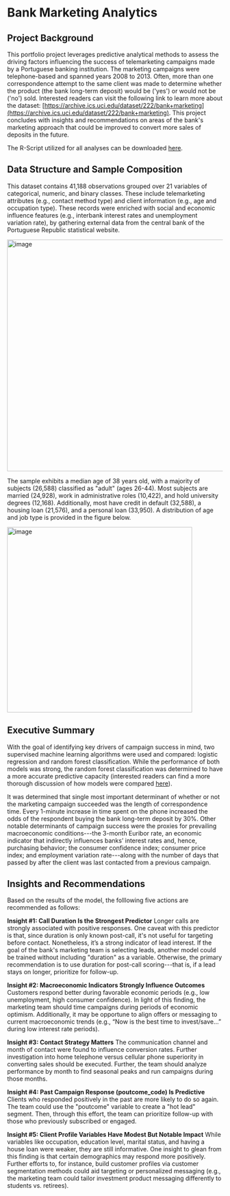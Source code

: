 # Bank Marketing Analytics
## Project Background
This portfolio project leverages predictive analytical methods to assess the driving factors influencing the success of telemarketing campaigns made by a Portuguese banking institution. The marketing campaigns were telephone-based and spanned years 2008 to 2013. Often, more than one correspondence attempt to the same client was made to determine whether the product (the bank long-term deposit) would be ('yes') or would not be ('no') sold. Interested readers can visit the following link to learn more about the dataset: [https://archive.ics.uci.edu/dataset/222/bank+marketing](https://archive.ics.uci.edu/dataset/222/bank+marketing). This project concludes with insights and recommendations on areas of the bank's marketing approach that could be improved to convert more sales of deposits in the future. 

The R-Script utilized for all analyses can be downloaded [here](https://github.com/Ellis-Kalaidjian/bank_marketing_analytics/blob/main/bank_marketing_analytics.R).

## Data Structure and Sample Composition
This dataset contains 41,188 observations grouped over 21 variables of categorical, numeric, and binary classes. These include telemarketing attributes (e.g., contact method type) and client information (e.g., age and occupation type). These records were enriched with social and economic influence features (e.g., interbank interest rates and unemployment variation rate), by gathering external data from the central bank of the Portuguese Republic statistical website.

<img width="540" alt="image" src="https://github.com/user-attachments/assets/d8fd5227-3525-43b6-82af-fdd9d14963e3" />

The sample exhibits a median age of 38 years old, with a majority of subjects (26,588) classified as "adult" (ages 26-44). Most subjects are married (24,928), work in administrative roles (10,422), and hold university degrees (12,168). Additionally, most have credit in default (32,588), a housing loan (21,576), and a personal loan (33,950). A distribution of age and job type is provided in the figure below.

<img width="432" alt="image" src="https://github.com/user-attachments/assets/a3e5072c-67c8-4f1a-885c-a342630c2ad8" />

## Executive Summary
With the goal of identifying key drivers of campaign success in mind, two supervised machine learning algorithms were used and compared: logistic regression and random forest classification. While the performance of both models was strong, the random forest classification was determined to have a more accurate predictive capacity (interested readers can find a more thorough discussion of how models were compared [here](https://github.com/Ellis-Kalaidjian/bank_marketing_analytics/blob/main/bank_marketing_analysis_model_comparison_readME.docx)).

It was determined that single most important determinant of whether or not the marketing campaign succeeded was the length of correspondence time. Every 1-minute increase in time spent on the phone increased the odds of the respondent buying the bank long-term deposit by 30%. Other notable determinants of campaign success were the proxies for prevailing macroeconomic conditions---the 3-month Euribor rate, an economic indicator that indirectly influences banks’ interest rates and, hence, purchasing behavior; the consumer confidence index; consumer price index; and employment variation rate---along with the number of days that passed by after the client was last contacted from a previous campaign.


## Insights and Recommendations
Based on the results of the model, the folllowing five actions are recommended as follows:

**Insight #1: Call Duration Is the Strongest Predictor**
Longer calls are strongly associated with positive responses. One caveat with this predictor is that, since duration is only known post-call, it's not useful for targeting before contact. Nonetheless, it’s a strong indicator of lead interest. If the goal of the bank's marketing team is selecting leads, another model could be trained without including "duration" as a variable. Otherwise, the primary recommendation is to use duration for post-call scoring---that is, if a lead stays on longer, prioritize for follow-up.

**Insight #2: Macroeconomic Indicators Strongly Influence Outcomes**
Customers respond better during favorable economic periods (e.g., low unemployment, high consumer confidence). In light of this finding, the marketing team should time campaigns during periods of economic optimism. Additionally, it may be opportune to align offers or messaging to current macroeconomic trends (e.g., “Now is the best time to invest/save...” during low interest rate periods).

**Insight #3: Contact Strategy Matters**
The communication channel and month of contact were found to influence conversion rates. Further investigation into home telephone versus cellular phone superiority in converting sales should be executed. Further, the team should analyze performance by month to find seasonal peaks and run campaigns during those months.

**Insight #4: Past Campaign Response (poutcome_code) Is Predictive**
Clients who responded positively in the past are more likely to do so again. The team could use the "poutcome" variable to create a "hot lead" segment. Then, through this effort, the team can prioritize follow-up with those who previously subscribed or engaged.

**Insight #5: Client Profile Variables Have Modest But Notable Impact**
While variables like occupation, education level, marital status, and having a house loan were weaker, they are still informative. One insight to glean from this finding is that certain demographics may respond more positively. Further efforts to, for instance, build customer profiles via customer segmentation methods could aid targeting or personalized messaging (e.g., the marketing team could tailor investment product messaging differently to students vs. retirees).
